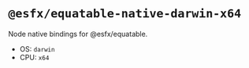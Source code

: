# `@esfx/equatable-native-darwin-x64`

Node native bindings for @esfx/equatable.

- OS: `darwin`
- CPU: `x64`
